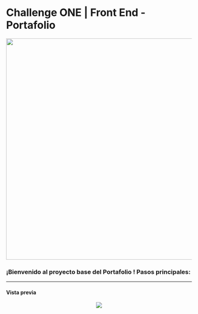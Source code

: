 # Challenge ONE | Front End -  Portafolio

<p align="center" >
     <img width="600" heigth="600" src="https://user-images.githubusercontent.com/101413385/169097543-d5ada41e-7db8-481d-9d89-cef4efdf7e05.png">
</p>


### ¡Bienvenido al proyecto base del Portafolio ! Pasos principales:
---
#### Vista previa
<p align="center" >
     <img src="https://github.com/jmoisa77/portafolio-web-oracle-one-alura-challenge/blob/a4f64631719e07591804e8589489a53e8e905466/assets/img/vistaprevia.pnghttps://github.com/jmoisa77/portafolio-web-oracle-one-alura-challenge/blob/a4f64631719e07591804e8589489a53e8e905466/assets/img/vistaprevia.png">
</p>
